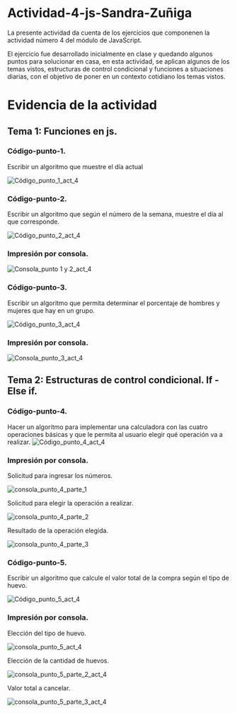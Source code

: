 
# Actividad-4-js-Sandra-Zuñiga

La presente actividad da cuenta de los ejercicios que componenen la actividad número 4 del módulo de JavaScript.

El ejercicio fue desarrollado inicialmente en clase y quedando algunos puntos para solucionar en casa,  en esta actividad,  se aplican
algunos de los temas vistos, estructuras de control condicional y  funciones  a situaciones diarias, con el objetivo de poner en un contexto cotidiano los temas vistos.
# Evidencia de la actividad

## Tema 1: Funciones en js.

### Código-punto-1.
Escribir un algoritmo que muestre el día actual

![Código_punto_1_act_4](https://user-images.githubusercontent.com/105325805/180628453-4a1228c1-34a8-4b01-b74c-0fe8d2f2f00e.png)
### Código-punto-2.
Escribir un algoritmo que según el número de la semana, muestre el día al que corresponde.

![Código_punto_2_act_4](https://user-images.githubusercontent.com/105325805/180628455-1fa3442e-04c6-42d6-b59d-67e344fae9cf.png)

### Impresión por consola.
![Consola_punto 1 y 2_act_4](https://user-images.githubusercontent.com/105325805/180628562-1dc99010-5721-4d2a-aa0e-6fec1975784a.png)

### Código-punto-3.
Escribir un algoritmo que permita determinar el porcentaje de hombres y mujeres que hay en un grupo.

![Código_punto_3_act_4](https://user-images.githubusercontent.com/105325805/180628456-bcdb9ba2-58ee-4127-9622-e8086c4c02bc.png)
### Impresión por consola.
![Consola_punto_3_act_4](https://user-images.githubusercontent.com/105325805/180628662-9b44af18-72be-4fee-b5ca-28cceddefa80.png)


## Tema 2: Estructuras de control condicional. If - Else if.
### Código-punto-4.
Hacer un algoritmo para implementar una calculadora con las cuatro
operaciones básicas y que le permita al usuario elegir qué operación
va a realizar.
![Código_punto_4_act_4](https://user-images.githubusercontent.com/105325805/180628681-a174a3cd-2a7e-4992-bece-030af8b681b5.png)

### Impresión por consola.

Solicitud para ingresar los números.

![consola_punto_4_parte_1](https://user-images.githubusercontent.com/105325805/180628696-ea1d94d5-87d7-4dc7-a49c-255be37a1437.png)

Solicitud para elegir la operación a realizar.

![consola_punto_4_parte_2](https://user-images.githubusercontent.com/105325805/180628697-65dd69e1-5c04-4ff7-b799-718c5fc7d008.png)

Resultado de la operación elegida.

![consola_punto_4_parte_3](https://user-images.githubusercontent.com/105325805/180628698-de402ae3-38f1-4343-9890-c646ba711a45.png)


### Código-punto-5.
Escribir un algoritmo que calcule el valor total de la compra según el tipo de huevo.

![Código_punto_5_act_4](https://user-images.githubusercontent.com/105325805/180628876-c15de23a-b20c-4f76-9fff-7ae7420b83f4.png)

### Impresión por consola.

Elección del tipo de huevo.

![consola_punto_5_act_4](https://user-images.githubusercontent.com/105325805/180628842-5e423557-9748-46dc-a076-813836f56244.png)

Elección de la cantidad de huevos.

![consola_punto_5_parte_2_act_4](https://user-images.githubusercontent.com/105325805/180628843-263f5258-e196-4787-bd83-86685f6b4bbb.png)

Valor total a cancelar.

![consola_punto_5_parte_3_act_4](https://user-images.githubusercontent.com/105325805/180628841-49fb8c48-32b9-491a-9c60-1b12c613f6a2.png)
